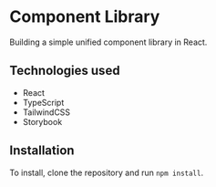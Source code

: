 # Component Library

Building a simple unified component library in React.

## Technologies used

- React
- TypeScript
- TailwindCSS
- Storybook

## Installation

To install, clone the repository and run `npm install`.
